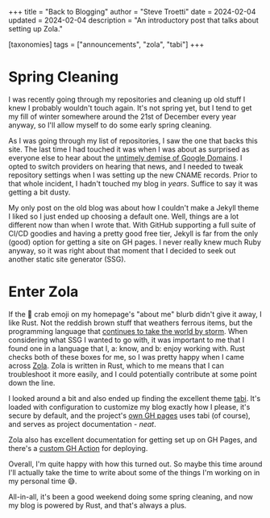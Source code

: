 +++
title = "Back to Blogging"
author = "Steve Troetti"
date = 2024-02-04
updated = 2024-02-04
description = "An introductory post that talks about setting up Zola."

[taxonomies]
tags = ["announcements", "zola", "tabi"]
+++

# Spring Cleaning

I was recently going through my repositories and cleaning up old stuff I knew I
probably wouldn't touch again.
It's not spring yet, but I tend to get my fill of winter somewhere around the
21st of December every year anyway, so I'll allow myself to do some early spring
cleaning.

As I was going through my list of repositories, I saw the one that backs this
site.
The last time I had touched it was when I was about as surprised as everyone
else to hear about the [untimely demise of Google Domains](https://blog.pragmaticengineer.com/google-domains-to-shut-down/).
I opted to switch providers on hearing that news, and I needed to tweak repository
settings when I was setting up the new CNAME records.
Prior to that whole incident, I hadn't touched my blog in _years_.
Suffice to say it was getting a bit dusty.

My only post on the old blog was about how I couldn't make a Jekyll theme I liked
so I just ended up choosing a default one.
Well, things are a lot different now than when I wrote that.
With GitHub supporting a full suite of CI/CD goodies and having a pretty good
free tier, Jekyll is far from the only (good) option for getting a site on GH
pages.
I never really knew much Ruby anyway, so it was right about that moment that I
decided to seek out another static site generator (SSG).

# Enter Zola

If the 🦀 crab emoji on my homepage's "about me" blurb didn't give it away, I
like Rust.
Not the reddish brown stuff that weathers ferrous items, but the programming
language that [continues to take the world by storm](https://github.blog/2023-08-30-why-rust-is-the-most-admired-language-among-developers/).
When considering what SSG I wanted to go with, it was important to me that I
found one in a language that I, a: know, and b: enjoy working with.
Rust checks both of these boxes for me, so I was pretty happy when I came across
[Zola](https://getzola.org).
Zola is written in Rust, which to me means that I can troubleshoot it more easily,
and I could potentially contribute at some point down the line.

I looked around a bit and also ended up finding the excellent theme [tabi](https://github.com/welpo/tabi).
It's loaded with configuration to customize my blog exactly how I please,
it's secure by default, and the project's [own GH pages](https://welpo.github.io/tabi/)
uses tabi (of course), and serves as project documentation - _neat_.

Zola also has excellent documentation for getting set up on GH Pages, and there's
a [custom GH Action](https://github.com/shalzz/zola-deploy-action) for deploying.

Overall, I'm quite happy with how this turned out.
So maybe this time around I'll actually take the time to write about some of
the things I'm working on in my personal time 😅.

All-in-all, it's been a good weekend doing some spring cleaning, and now my blog
is powered by Rust, and that's always a plus.

